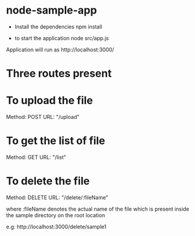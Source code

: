 # node-sample-app

- Install the dependencies
  npm install

- to start the application
  node src/app.js

Application will run as http://localhost:3000/

# Three routes present

# To upload the file

Method: POST
URL: "/upload"

# To get the list of file

Method: GET
URL: "/list"

# To delete the file

Method: DELETE
URL: "/delete/:fileName"

where :fileName denotes the actual name of the file which is present inside the sample directory on the root location

e.g: http://localhost:3000/delete/sample1
